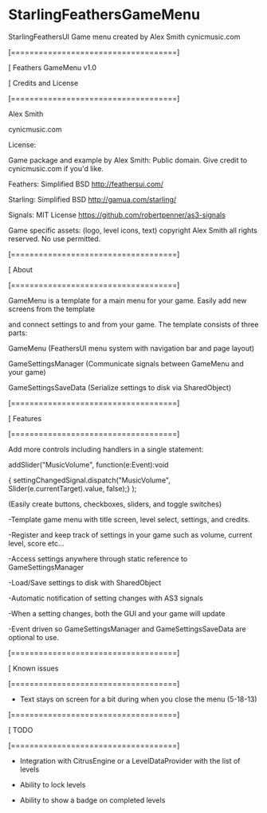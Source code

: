 StarlingFeathersGameMenu
========================

StarlingFeathersUI Game menu created by Alex Smith cynicmusic.com 


[====================================]

[ Feathers GameMenu v1.0

[ Credits and License

[====================================]

Alex Smith

cynicmusic.com

License:

Game package and example by Alex Smith: Public domain. Give credit to cynicmusic.com if you'd like.

Feathers: Simplified BSD http://feathersui.com/

Starling: Simplified BSD http://gamua.com/starling/

Signals: MIT License https://github.com/robertpenner/as3-signals

Game specific assets: (logo, level icons, text) copyright Alex Smith all rights reserved. No use permitted.


[====================================]

[ About

[====================================]

GameMenu is a template for a main menu for your game. Easily add new screens from the template

and connect settings to and from your game. The template consists of three parts:

GameMenu (FeathersUI menu system with navigation bar and page layout)

GameSettingsManager (Communicate signals between GameMenu and your game)

GameSettingsSaveData (Serialize settings to disk via SharedObject)

[====================================]

[ Features

[====================================]

Add more controls including handlers in a single statement:

addSlider("MusicVolume", function(e:Event):void

{ settingChangedSignal.dispatch("MusicVolume", Slider(e.currentTarget).value, false);} );

(Easily create buttons, checkboxes, sliders, and toggle switches)

-Template game menu with title screen, level select, settings, and credits.

-Register and keep track of settings in your game such as volume, current level, score etc...

-Access settings anywhere through static reference to GameSettingsManager

-Load/Save settings to disk with SharedObject

-Automatic notification of setting changes with AS3 signals

-When a setting changes, both the GUI and your game will update

-Event driven so GameSettingsManager and GameSettingsSaveData are optional to use.


[====================================]

[ Known issues

[====================================]

- Text stays on screen for a bit during when you close the menu (5-18-13)


[====================================]

[ TODO

[====================================]

- Integration with CitrusEngine or a LevelDataProvider with the list of levels

- Ability to lock levels

- Ability to show a badge on completed levels

